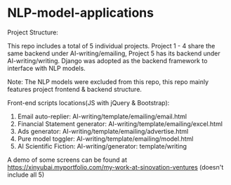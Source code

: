 # NLP-model-applications

Project Structure:

This repo includes a total of 5 individual projects. Project 1 - 4 share the same backend under AI-writing/emailing, Project 5 has its backend under AI-writing/writing. Django was adopted as the backend framework to interface with NLP models.

Note: The NLP models were excluded from this repo, this repo mainly features project frontend & backend structure.

Front-end scripts locations(JS with jQuery & Bootstrap):
1. Email auto-replier: AI-writing/template/emailing/email.html
2. Financial Statement generator: AI-writing/template/emailing/excel.html
3. Ads generator: AI-writing/template/emailing/advertise.html
4. Pure model toggler: AI-writing/template/emailing/model.html
5. AI Scientific Fiction: AI-writing/generator: template/writing 

A demo of some screens can be found at https://xinyubai.myportfolio.com/my-work-at-sinovation-ventures (doesn't include all 5)
